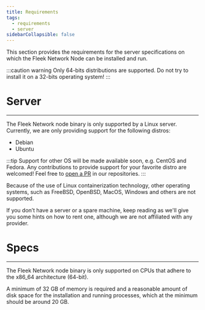 ```yaml
---
title: Requirements
tags:
  - requirements
  - server
sidebarCollapsible: false
---
```


This section provides the requirements for the server specifications on which the Fleek Network Node can be installed and run.

:::caution warning
Only 64-bits distributions are supported. Do not try to install it on a 32-bits operating system!
:::

# Server
---

The Fleek Network node binary is only supported by a Linux server. Currently, we are only providing support for the following distros:
- Debian
- Ubuntu

:::tip
Support for other OS will be made available soon, e.g. CentOS and Fedora. Any contributions to provide support for your favorite distro are welcomed! Feel free to [open a PR](https://github.com/fleek-network) in our repositories.
:::

Because of the use of Linux containerization technology, other operating systems, such as FreeBSD, OpenBSD, MacOS, Windows and others are not supported.

If you don’t have a server or a spare machine, keep reading as we'll give you some hints on how to rent one, although we are not affiliated with any provider.

# Specs
---

The Fleek Network node binary is only supported on CPUs that adhere to the x86_64 architecture (64-bit).

A minimum of 32 GB of memory is required and a reasonable amount of disk space for the installation and running processes, which at the minimum should be around 20 GB.